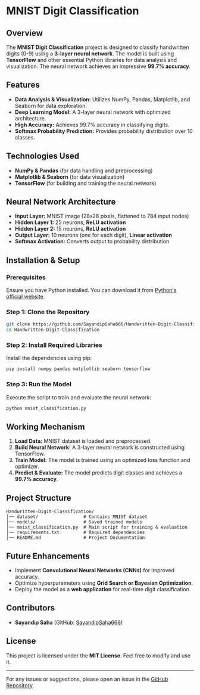 # MNIST Digit Classification

## Overview
The **MNIST Digit Classification** project is designed to classify handwritten digits (0-9) using a **3-layer neural network**. The model is built using **TensorFlow** and other essential Python libraries for data analysis and visualization. The neural network achieves an impressive **99.7% accuracy**.

## Features
- **Data Analysis & Visualization:** Utilizes NumPy, Pandas, Matplotlib, and Seaborn for data exploration.
- **Deep Learning Model:** A 3-layer neural network with optimized architecture.
- **High Accuracy:** Achieves 99.7% accuracy in classifying digits.
- **Softmax Probability Prediction:** Provides probability distribution over 10 classes.

## Technologies Used
- **NumPy & Pandas** (for data handling and preprocessing)
- **Matplotlib & Seaborn** (for data visualization)
- **TensorFlow** (for building and training the neural network)

## Neural Network Architecture
- **Input Layer:** MNIST image (28x28 pixels, flattened to 784 input nodes)
- **Hidden Layer 1:** 25 neurons, **ReLU activation**
- **Hidden Layer 2:** 15 neurons, **ReLU activation**
- **Output Layer:** 10 neurons (one for each digit), **Linear activation**
- **Softmax Activation:** Converts output to probability distribution

## Installation & Setup
### Prerequisites
Ensure you have Python installed. You can download it from [Python's official website](https://www.python.org/downloads/).

### Step 1: Clone the Repository
```bash
git clone https://github.com/SayandipSaha666/Handwritten-Digit-Classification.git
cd Handwritten-Digit-Classification
```

### Step 2: Install Required Libraries
Install the dependencies using pip:
```bash
pip install numpy pandas matplotlib seaborn tensorflow
```

### Step 3: Run the Model
Execute the script to train and evaluate the neural network:
```bash
python mnist_classification.py
```

## Working Mechanism
1. **Load Data:** MNIST dataset is loaded and preprocessed.
2. **Build Neural Network:** A 3-layer neural network is constructed using TensorFlow.
3. **Train Model:** The model is trained using an optimized loss function and optimizer.
4. **Predict & Evaluate:** The model predicts digit classes and achieves a **99.7% accuracy**.

## Project Structure
```
Handwritten-Digit-Classification/
│── dataset/                 # Contains MNIST dataset
│── models/                  # Saved trained models
│── mnist_classification.py  # Main script for training & evaluation
│── requirements.txt         # Required dependencies
│── README.md                # Project Documentation
```

## Future Enhancements
- Implement **Convolutional Neural Networks (CNNs)** for improved accuracy.
- Optimize hyperparameters using **Grid Search or Bayesian Optimization**.
- Deploy the model as a **web application** for real-time digit classification.

## Contributors
- **Sayandip Saha** (GitHub: [SayandipSaha666](https://github.com/SayandipSaha666))

## License
This project is licensed under the **MIT License**. Feel free to modify and use it.

---
For any issues or suggestions, please open an issue in the [GitHub Repository](https://github.com/SayandipSaha666/Handwritten-Digit-Classification).

